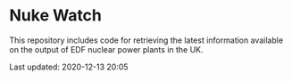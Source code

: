 # Nuke Watch

This repository includes code for retrieving the latest information available on the output of EDF nuclear power plants in the UK.

Last updated: 2020-12-13 20:05